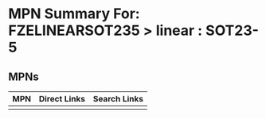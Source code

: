 



# MPN Summary For: FZELINEARSOT235 > linear : SOT23-5

## MPNs
  

|MPN|Direct Links|Search Links|
| :--- | :--- | :--- |
||||
